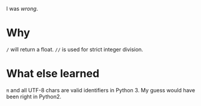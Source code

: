 I was *wrong*.

# Why
`/` will return a float. `//` is used for strict integer division.

# What else learned 
`π` and all UTF-8 chars are valid identifiers in Python 3. My guess would have been right in Python2.

